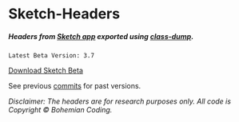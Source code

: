 # Sketch-Headers
##### Headers from [Sketch app](http://www.sketchapp.com) exported using [class-dump](http://stevenygard.com/projects/class-dump/).

```
Latest Beta Version: 3.7
```

[Download Sketch Beta](https://rink.hockeyapp.net/apps/0172d48cceec171249a8d850fb16276b)

See previous [commits](https://github.com/abynim/Sketch-Headers/commits/betas) for past versions.

*Disclaimer: The headers are for research purposes only. All code is Copyright © Bohemian Coding.*
